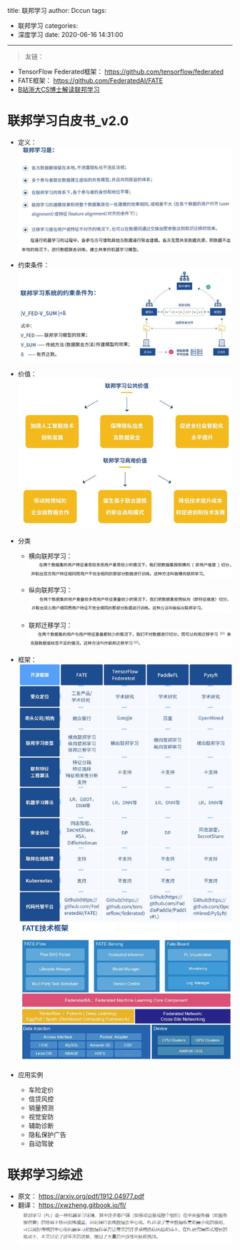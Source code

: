 title: 联邦学习
author: Dccun
tags:
  - 联邦学习
categories:
  - 深度学习
date: 2020-06-16 14:31:00
---
>友链：
- TensorFlow Federated框架： https://github.com/tensorflow/federated
- FATE框架： https://github.com/FederatedAI/FATE
- [B站浙大CS博士解读联邦学习](https://www.bilibili.com/video/BV1mE411j7GT/?spm_id_from=333.788.videocard.0)

<!--more-->

# 联邦学习白皮书_v2.0

- 定义：![upload successful](/images/pasted-132.png)
![upload successful](/images/pasted-134.png) 
 
- 约束条件：![upload successful](/images/pasted-133.png)

- 价值：![upload successful](/images/pasted-135.png)
![upload successful](/images/pasted-136.png)

- 分类
	- 横向联邦学习：
![upload successful](/images/pasted-137.png)

	- 纵向联邦学习：
![upload successful](/images/pasted-138.png)

	- 联邦迁移学习：
![upload successful](/images/pasted-139.png)

- 框架：
![upload successful](/images/pasted-140.png)
![upload successful](/images/pasted-141.png)

- 应用实例
	- 车险定价
	- 信贷风控
	- 销量预测
	- 视觉安防
	- 辅助诊断
	- 隐私保护广告
	- 自动驾驶

# 联邦学习综述
- 原文： https://arxiv.org/pdf/1912.04977.pdf
- 翻译： https://xwzheng.gitbook.io/fl/ 
![upload successful](/images/pasted-142.png)